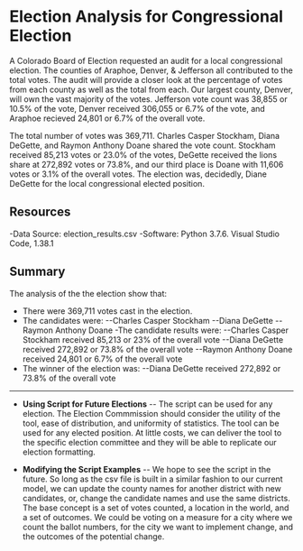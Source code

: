 # Election Analysis for Congressional Election

A Colorado Board of Election requested an audit for a local congressional election. The counties of Araphoe, Denver, & Jefferson all contributed to the total votes. The audit will provide a closer look at the percentage of votes from each county as well as the total from each. Our largest county, Denver, will own the vast majority of the votes. Jefferson vote count was 38,855 or 10.5% of the vote, Denver received 306,055 or 6.7% of the vote, and Araphoe recieved 24,801 or 6.7% of the overall vote. 

The total number of votes was 369,711. Charles Casper Stockham, Diana DeGette, and Raymon Anthony Doane shared the vote count. Stockham received 85,213 votes or 23.0% of the votes, DeGette received the lions share at 272,892 votes or 73.8%, and our third place is Doane with 11,606 votes or 3.1% of the overall votes. The election was, decidedly, Diane DeGette for the local congressional elected position. 

## Resources
-Data Source: election_results.csv
-Software: Python 3.7.6. Visual Studio Code, 1.38.1

## Summary
The analysis of the the election show that:
- There were 369,711 votes cast in the election.
- The candidates were:
    --Charles Casper Stockham
    --Diana DeGette
    --Raymon Anthony Doane
-The candidate results were:
    --Charles Casper Stockham received 85,213 or 23% of the overall vote
    --Diana DeGette received 272,892 or 73.8% of the overall vote
    --Raymon Anthony Doane received 24,801 or 6.7% of the overall vote
- The winner of the election was:
    --Diana DeGette received 272,892 or 73.8% of the overall vote
    
---

- **Using Script for Future Elections**
-- The script can be used for any election. The Election Commmission should consider the utility of the tool, ease of distribution, and uniformity of statistics. The tool can be used for any elected position. At little costs, we can deliver the tool to the specific election committee and they will be able to replicate our election formatting. 

- **Modifying the Script Examples**
-- We hope to see the script in the future. So long as the csv file is built in a similar fashion to our current model, we can update the county names for another district with new candidates, or, change the candidate names and use the same districts. The base concept is a set of votes counted, a location in the world, and a set of outcomes. We could be voting on a measure for a city where we count the ballot numbers, for the city we want to implement change, and the outcomes of the potential change. 

